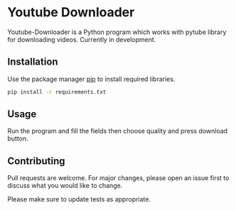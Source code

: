# Youtube Downloader

Youtube-Downloader is a Python program which works with pytube library for downloading videos.
Currently in development.

## Installation

Use the package manager [pip](https://pip.pypa.io/en/stable/) to install required libraries.

```bash
pip install -r requirements.txt
```

## Usage

Run the program and fill the fields then choose quality and press download button.

## Contributing
Pull requests are welcome. For major changes, please open an issue first to discuss what you would like to change.

Please make sure to update tests as appropriate.
